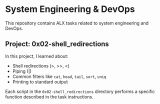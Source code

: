 # System Engineering & DevOps

This repository contains ALX tasks related to system engineering and DevOps.

## Project: 0x02-shell_redirections

In this project, I learned about:
- Shell redirections (>, >>, <)
- Piping (|)
- Common filters like `cat`, `head`, `tail`, `sort`, `uniq`
- Printing to standard output

Each script in the `0x02-shell_redirections` directory performs a specific function described in the task instructions.
